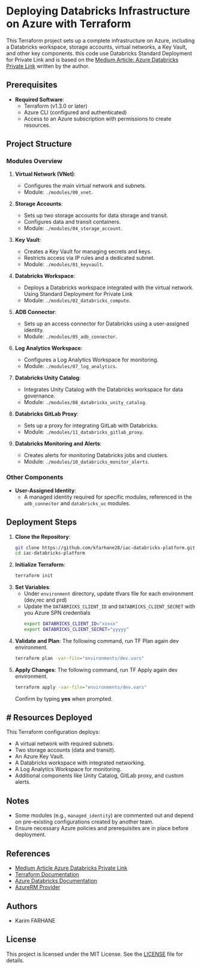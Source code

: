 # Deploying Databricks Infrastructure on Azure with Terraform

This Terraform project sets up a complete infrastructure on Azure, including a Databricks workspace, storage accounts, virtual networks, a Key Vault, and other key components.
this code use Databricks Standard Deployment for Private Link and is based on the [Medium Article: Azure Databricks Private Link](https://medium.com/@farhanekarim/azure-databricks-private-link-9331f7d5e53b) written by the author.

## Prerequisites

- **Required Software**:
  - Terraform (v1.3.0 or later)
  - Azure CLI (configured and authenticated)
  - Access to an Azure subscription with permissions to create resources.

## Project Structure

### Modules Overview

1. **Virtual Network (VNet)**:
   - Configures the main virtual network and subnets.
   - Module: `./modules/00_vnet`.

2. **Storage Accounts**:
   - Sets up two storage accounts for data storage and transit.
   - Configures data and transit containers.
   - Module: `./modules/04_storage_account`.

3. **Key Vault**:
   - Creates a Key Vault for managing secrets and keys.
   - Restricts access via IP rules and a dedicated subnet.
   - Module: `./modules/01_keyvault`.

4. **Databricks Workspace**:
   - Deploys a Databricks workspace integrated with the virtual network. Using Standard Deployment for Private Link
   - Module: `./modules/02_databricks_compute`.

5. **ADB Connector**:
   - Sets up an access connector for Databricks using a user-assigned identity.
   - Module: `./modules/05_adb_connector`.

6. **Log Analytics Workspace**:
   - Configures a Log Analytics Workspace for monitoring.
   - Module: `./modules/07_log_analytics`.

7. **Databricks Unity Catalog**:
   - Integrates Unity Catalog with the Databricks workspace for data governance.
   - Module: `./modules/08_databricks_unity_catalog`.

8. **Databricks GitLab Proxy**:
   - Sets up a proxy for integrating GitLab with Databricks.
   - Module: `./modules/11_databricks_gitlab_proxy`.

9. **Databricks Monitoring and Alerts**:
   - Creates alerts for monitoring Databricks jobs and clusters.
   - Module: `./modules/10_databricks_monitor_alerts`.

### Other Components

- **User-Assigned Identity**:
  - A managed identity required for specific modules, referenced in the `adb_connector` and `databricks_uc` modules.

## Deployment Steps

1. **Clone the Repository**:
   ```bash
   git clone https://github.com/kfarhane28/iac-databricks-platform.git
   cd iac-databricks-platform
   ```
2. **Initialize Terraform**:
    ```bash
    terraform init
    ```
3. **Set Variables**:
    - Under `environment` directory, update tfvars file for each environment (dev,rec and prd)
    - Update the `DATABRICKS_CLIENT_ID` and `DATABRICKS_CLIENT_SECRET` with you Azure SPN credentials
      ```bash
      export DATABRICKS_CLIENT_ID="xxxxx"
      export DATABRICKS_CLIENT_SECRET="yyyyy"
      ```
4. **Validate and Plan**:
   The following command, run TF Plan again dev environment.
    ```bash
    terraform plan -var-file="environments/dev.vars"
    ```
5. **Apply Changes**:
   The following command, run TF Apply again dev environment.
    ```bash
    terraform apply -var-file="environments/dev.vars"
    ```
    Confirm by typing **yes** when prompted.

## # Resources Deployed
This Terraform configuration deploys:

- A virtual network with required subnets.
- Two storage accounts (data and transit).
- An Azure Key Vault.
- A Databricks workspace with integrated networking.
- A Log Analytics Workspace for monitoring.
- Additional components like Unity Catalog, GitLab proxy, and custom alerts.

## Notes

- Some modules (e.g., `managed_identity`) are commented out and depend on pre-existing configurations created by another team.
- Ensure necessary Azure policies and prerequisites are in place before deployment.

## References
- [Medium Article Azure Databricks Private Link](https://medium.com/@farhanekarim/azure-databricks-private-link-9331f7d5e53b)
- [Terraform Documentation](https://www.terraform.io/docs)
- [Azure Databricks Documentation](https://learn.microsoft.com/en-us/azure/databricks/)
- [AzureRM Provider](https://registry.terraform.io/providers/hashicorp/azurerm/latest/docs)


## Authors
- Karim FARHANE

## License

This project is licensed under the MIT License. See the [LICENSE](LICENSE) file for details.
